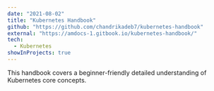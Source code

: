 ```yaml
---
date: "2021-08-02"
title: "Kubernetes Handbook"
github: "https://github.com/chandrikadeb7/kubernetes-handbook"
external: "https://amdocs-1.gitbook.io/kubernetes-handbook/"
tech:
  - Kubernetes
showInProjects: true
---
```


This handbook covers a beginner-friendly detailed understanding of Kubernetes core concepts.
